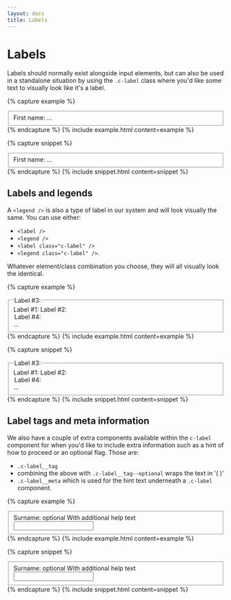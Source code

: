 ```yaml
---
layout: docs
title: Labels
---
```


# Labels

Labels should normally exist alongside input elements, but can also be used in a standalone situation by using the `.c-label` class where you'd like some text to visually look like it's a label.

{% capture example %}
<fieldset class="c-fieldset">
  <label class="c-label" for="firstname">First name:</label>
  ...
</fieldset>
{% endcapture %}
{% include example.html content=example %}

{% capture snippet %}
<fieldset class="c-fieldset">
  <label class="c-label" for="firstname">First name:</label>
  ...
</fieldset>
{% endcapture %}
{% include snippet.html content=snippet %}

## Labels and legends

A `<legend />` is also a type of label in our system and will look visually the same. You can use either:
- `<label />`
- `<legend />`
- `<label class="c-label" />`
- `<legend class="c-label" />`.

Whatever element/class combination you choose, they will all visually look the identical.

{% capture example %}
<fieldset class="c-fieldset">
  <label for="">Label #1:</label>
  <label class="c-label" for="">Label #2:</label>
  <legend for="">Label #3:</legend>
  <legend class="c-label" for="">Label #4:</legend>
  ...
</fieldset>
{% endcapture %}
{% include example.html content=example %}

{% capture snippet %}
<fieldset class="c-fieldset">
  <label for="">Label #1:</label>
  <label class="c-label" for="">Label #2:</label>
  <legend for="">Label #3:</legend>
  <legend class="c-label" for="">Label #4:</legend>
  ...
</fieldset>
{% endcapture %}
{% include snippet.html content=snippet %}

## Label tags and meta information

We also have a couple of extra components available within the `c-label` component for when you'd like to include extra information such as a hint of how to proceed or an optional flag. Those are:

- `.c-label__tag`
- combining the above with `.c-label__tag--optional` wraps the text in '( )'
- `.c-label__meta` which is used for the hint text underneath a `.c-label` component.

{% capture example %}
<fieldset class="c-fieldset">
  <label class="c-label" for="surname">
    Surname: <span class="c-label__tag c-label__tag--optional">optional</span>
    <span class="c-label__metainfo">With additional help text</span>
  </label>
  <div class="c-input">
    <input id="surname" type="text" required>
  </div>
</fieldset>
{% endcapture %}
{% include example.html content=example %}

{% capture snippet %}
<fieldset class="c-fieldset">
  <label class="c-label" for="surname">
    Surname: <span class="c-label__tag c-label__tag--optional">optional</span>
    <span class="c-label__metainfo">With additional help text</span>
  </label>
  <div class="c-input">
    <input id="surname" type="text" required>
  </div>
</fieldset>
{% endcapture %}
{% include snippet.html content=snippet %}
